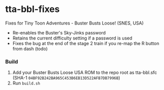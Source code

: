 # tta-bbl-fixes
Fixes for Tiny Toon Adventures - Buster Busts Loose! (SNES, USA)
- Re-enables the Buster's Sky-Jinks password
- Retains the current difficulty setting if a password is used
- Fixes the bug at the end of the stage 2 train if you re-map the R button from dash (todo)
### Build
1. Add your Buster Busts Loose USA ROM to the repo root as tta-bbl.sfc (SHA-1 `04BF92B242BA965C453B6EB13D522AFB7DB7996B`)
2. Run `build.sh`
